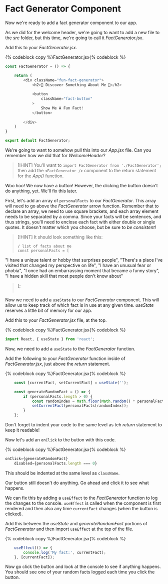 # Fact Generator Component

Now we're ready to add a fact generator component to our app.

As we did for the welcome header, we're going to want to add a new file to the _src_ folder, but this time, we're going to call it _FactGenerator.jsx_.

Add this to your _FactGenerator.jsx_.

{% codeblock copy %}FactGenerator.jsx{% codeblock %}
```js
const FactGenerator = () => {

    return (
        <div className="fun-fact-generator">
            <h2>🎲 Discover Something About Me 🎲</h2>
            
            <button 
                className="fact-button" 
            >
                Show Me A Fun Fact!
            </button>
            
        </div>
    )
}

export default FactGenerator;
```

We're going to want to somehow pull this into our _App.jsx_ file. Can you remember how we did that for _WelcomeHeader_?

> [!HINT]
> You'll want to `import FactGenerator from './FactGenerator';` then add the `<FactGenerator />` component to the return statement for the _App()_ function.

Woo hoo! We now have a button! However, the clicking the button doesn't do anything, yet. We'll fix this later.

First, let's add an array of `personalFacts` to our _FactGenerator_. This array will need to go above the _FactGenerator_ arrow function. Remember that to declare an array, we need to use square brackets, and each array element needs to be separated by a comma. Since your facts will be sentences, and thus strings, you'll need to enclose each fact with either double or single quotes. It doesn't matter which you choose, but be sure to _be consistent_!

> [!HINT]
> It should look something like this:
>
> ```
> / list of facts about me
> const personalFacts = [
  "I have a unique talent or hobby that surprises people",
  "There's a place I've visited that changed my perspective on life",
  "I have an unusual fear or phobia",
  "I once had an embarrassing moment that became a funny story",
  "I have a hidden skill that most people don't know about"
> ];
> ```

Now we need to add a `useState` to our _FactGenerator_ component. This will allow us to keep track of which fact is in use at any given time. _useState_ reserves a little bit of memory for our app.

Add this to your _FactGenerator.jsx_ file, at the top.

{% codeblock copy %}FactGenerator.jsx{% codeblock %}
```js
import React, { useState } from 'react';
```

Now, we need to add a `useState` to the _FactGenerator_ function.

Add the following to your _FactGenerator_ function inside of _FactGenerator.jsx_, just above the _return_ statement.

{% codeblock copy %}FactGenerator.jsx{% codeblock %}
```js
    const [currentFact, setCurrentFact] = useState('');

    const generateRandomFact = () => {
        if (personalFacts.length > 0) {
            const randomIndex = Math.floor(Math.random() * personalFacts.length);
            setCurrentFact(personalFacts[randomIndex]);
        }
    };
```

Don't forget to indent your code to the same level as teh _return_ statement to keep it readable!

Now let's add an `onClick` to the button with this code.

{% codeblock copy %}FactGenerator.jsx{% codeblock %}
```js
onClick={generateRandomFact}
    disabled={personalFacts.length === 0}
```

This should be indented at the same level as `className`.

Our button still doesn't do anything. Go ahead and click it to see what happens.

We can fix this by adding a `useEffect` to the _FactGenerator_ function to log the changes to the console. `useEffect` is called when the component is first rendered and then also any time `currentFact` changes (when the button is clicked).

Add this between the _useState_ and _generateRandomFact_ portions of _FactGenerator_ and then import `useEffect` at the top of the file.

{% codeblock copy %}FactGenerator.jsx{% codeblock %}
```js
    useEffect(() => {
        console.log('My fact:', currentFact);
    }, [currentFact]);
```

Now go click the button and look at the console to see if anything happens. You should see one of your random facts logged each time you click the button.